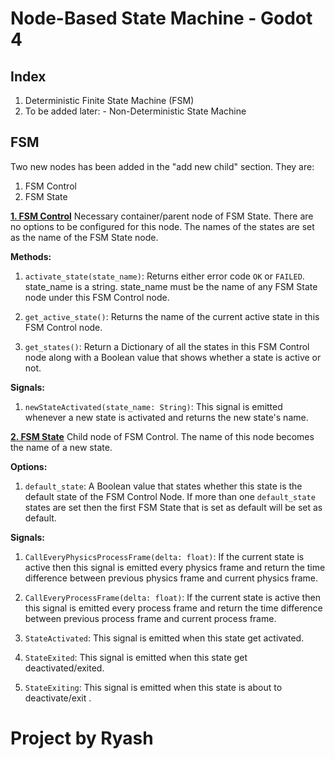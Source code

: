 # Node-Based State Machine - Godot 4

## Index

 1. Deterministic Finite State Machine (FSM)
 2. To be added later:
		 - Non-Deterministic State Machine

## FSM
Two new nodes has been added in the "add new child" section.
They are:

 1. FSM Control
 2. FSM State

<u>**1. FSM Control**</u>
Necessary container/parent node of FSM State.
There are no options to be configured for this node.
The names of the states are set as the name of the FSM State node.

**Methods:**

 1. `activate_state(state_name)`:
Returns either error code `OK` or `FAILED`.
state_name is a string.
state_name must be the name of any FSM State node under this FSM Control node.

2. `get_active_state()`:
Returns the name of the current active state in this FSM Control node.

3. `get_states()`:
Return a Dictionary of all the states in this FSM Control node along with a Boolean value that shows whether a state is active or not.

**Signals:**

 1. `newStateActivated(state_name: String)`:
 This signal is emitted whenever a new state is activated and returns the new state's name.

<u>**2. FSM State**</u>
Child node of FSM Control.
The name of this node becomes the name of a new state.

**Options:**

 1. `default_state`:
 A Boolean value that states whether this state is the default state of the FSM Control Node. If more than one `default_state` states are set then the first FSM State that is set as default will be set as default.
 
 **Signals:**
 
 1. `CallEveryPhysicsProcessFrame(delta: float)`:
 If the current state is active then this signal is emitted every physics frame and return the time difference between previous physics frame and current physics frame.
 
2. `CallEveryProcessFrame(delta: float)`:
 If the current state is active then this signal is emitted every process frame and return the time difference between previous process frame and current process frame.
 
3. `StateActivated`:
This signal is emitted when this state get activated.

4. `StateExited`:
This signal is emitted when this state get deactivated/exited.

5. `StateExiting`:
This signal is emitted when this state is about to deactivate/exit .

# Project by Ryash
